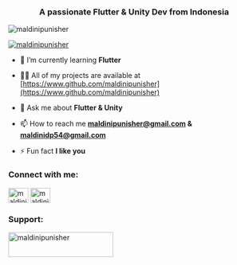 <h3 align="center">A passionate Flutter & Unity Dev from Indonesia</h3>

<p align="left"> <img src="https://komarev.com/ghpvc/?username=maldinipunisher&label=Profile%20views&color=0e75b6&style=flat" alt="maldinipunisher" /> </p>

<p align="left"> <a href="https://github.com/ryo-ma/github-profile-trophy"><img src="https://github-profile-trophy.vercel.app/?username=maldinipunisher" alt="maldinipunisher" /></a> </p>

- 🌱 I’m currently learning **Flutter**

- 👨‍💻 All of my projects are available at [https://www.github.com/maldinipunisher](https://www.github.com/maldinipunisher)

- 💬 Ask me about **Flutter & Unity**

- 📫 How to reach me **maldinipunisher@gmail.com & maldinidp54@gmail.com**

- ⚡ Fun fact **I like you**

<h3 align="left">Connect with me:</h3>
<p align="left">
<a href="https://fb.com/NishinoYuki.hai" target="blank"><img align="center" src="https://raw.githubusercontent.com/rahuldkjain/github-profile-readme-generator/master/src/images/icons/Social/facebook.svg" alt="maldini" height="30" width="40" /></a>
<a href="https://instagram.com/maldiniputra" target="blank"><img align="center" src="https://raw.githubusercontent.com/rahuldkjain/github-profile-readme-generator/master/src/images/icons/Social/instagram.svg" alt="maldiniputra" height="30" width="40" /></a>
</p>

<h3 align="left">Support:</h3>
<p><a href="https://www.buymeacoffee.com/maldinipunisher"> <img align="left" src="https://cdn.buymeacoffee.com/buttons/v2/default-yellow.png" height="50" width="210" alt="maldinipunisher" /></a></p><br><br>
